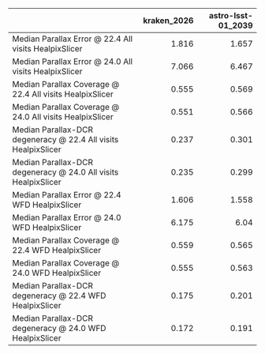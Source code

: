 |                                                                |   kraken_2026 |   astro-lsst-01_2039 |
|:---------------------------------------------------------------|--------------:|---------------------:|
| Median Parallax Error @ 22.4 All visits HealpixSlicer          |         1.816 |                1.657 |
| Median Parallax Error @ 24.0 All visits HealpixSlicer          |         7.066 |                6.467 |
| Median Parallax Coverage @ 22.4 All visits HealpixSlicer       |         0.555 |                0.569 |
| Median Parallax Coverage @ 24.0 All visits HealpixSlicer       |         0.551 |                0.566 |
| Median Parallax-DCR degeneracy @ 22.4 All visits HealpixSlicer |         0.237 |                0.301 |
| Median Parallax-DCR degeneracy @ 24.0 All visits HealpixSlicer |         0.235 |                0.299 |
| Median Parallax Error @ 22.4 WFD HealpixSlicer                 |         1.606 |                1.558 |
| Median Parallax Error @ 24.0 WFD HealpixSlicer                 |         6.175 |                6.04  |
| Median Parallax Coverage @ 22.4 WFD HealpixSlicer              |         0.559 |                0.565 |
| Median Parallax Coverage @ 24.0 WFD HealpixSlicer              |         0.555 |                0.563 |
| Median Parallax-DCR degeneracy @ 22.4 WFD HealpixSlicer        |         0.175 |                0.201 |
| Median Parallax-DCR degeneracy @ 24.0 WFD HealpixSlicer        |         0.172 |                0.191 |
